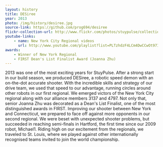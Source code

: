 ```yaml
---
layout: history
title: DESiree
year: 2013
photo: /img/history/desiree.jpg
source-link: https://github.com/prog694/desiree
flickr-collection-url: http://www.flickr.com/photos/stuypulse/collections/72157632653333354/
youtube-links:
    - name: New York City Regional videos
      url: http://www.youtube.com/playlist?list=PLTzhdzF4LCm4DwCCwOt97IAM-h1MJkyTb 
awards:
    - Winner of New York Regional
    - FIRST Dean's List Finalist Award (Joanna Zhu)
---
```

2013 was one of the most exciting years for StuyPulse. After a strong start in our build season, we produced DESiree, a robotic speed demon with an on-the-dot accurate shooter. With the incredible skills and strategy of our drive team, we used that speed to our advantage, running circles around other robots in our first regional. We emerged victors of the New York City regional along with our alliance members 3137 and 4797. Not only that, senior Joanna Zhu was decorated as a Dean's List Finalist, one of the most distinguished awards in FIRST. Improving our shooter between New York and Connecticut, we prepared to face off against more opponents in our second regional. We were beset with unexpected shooter problems, but succeeded in reaching semi-finals in Hartford, the first time since our 2009 robot, Michael1. Riding high on our excitement from the regionals, we traveled to St. Louis, where we played against other internationally recognised teams invited to join the world championship.
